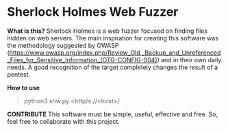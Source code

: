 # Sherlock Holmes Web Fuzzer


**What is this?**
Sherlock Holmes is a web fuzzer focused on finding files hidden on web servers. The main inspiration for creating this software was the methodology suggested by OWASP (https://www.owasp.org/index.php/Review_Old,_Backup_and_Unreferenced_Files_for_Sensitive_Information_(OTG-CONFIG-004)) and in their own daily needs. A good recognition of the target completely changes the result of a pentest.

**How to use**

> python3 shw.py <http/s://\<host\>/ <wordlist location>


**CONTRIBUTE**
This software must be simple, useful, effective and free. So, feel free to collaborate with this project.

